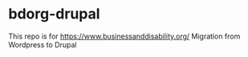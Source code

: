 # bdorg-drupal
This repo is for https://www.businessanddisability.org/
Migration from Wordpress to Drupal
